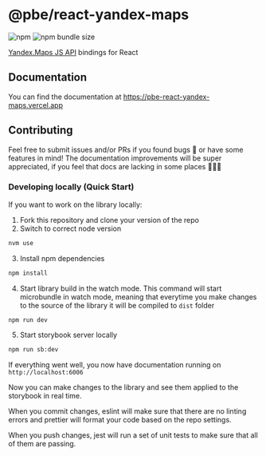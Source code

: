 # @pbe/react-yandex-maps

![npm](https://img.shields.io/npm/v/@pbe/react-yandex-maps)
![npm bundle size](https://img.shields.io/bundlephobia/minzip/@pbe/react-yandex-maps)

[Yandex.Maps JS API][ymaps-api] bindings for React

[ymaps-api]:
  https://tech.yandex.com/maps/doc/jsapi/2.1/quick-start/index-docpage/

## Documentation

You can find the documentation at https://pbe-react-yandex-maps.vercel.app

## Contributing

Feel free to submit issues and/or PRs if you found bugs 🐞 or have some features
in mind! The documentation improvements will be super appreciated, if you feel
that docs are lacking in some places 📝👩‍🔬

### Developing locally (Quick Start)

If you want to work on the library locally:

1. Fork this repository and clone your version of the repo
2. Switch to correct node version

```sh
nvm use
```

3. Install npm dependencies

```sh
npm install
```

4. Start library build in the watch mode. This command will start microbundle in
   watch mode, meaning that everytime you make changes to the source of the
   library it will be compiled to `dist` folder

```sh
npm run dev
```

5. Start storybook server locally

```sh
npm run sb:dev
```

If everything went well, you now have documentation running on
`http://localhost:6006`

Now you can make changes to the library and see them applied to the storybook in
real time.

When you commit changes, eslint will make sure that there are no linting errors
and prettier will format your code based on the repo settings.

When you push changes, jest will run a set of unit tests to make sure that all
of them are passing.
